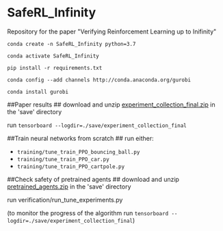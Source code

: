 # SafeRL_Infinity #
Repository for the paper "Verifying Reinforcement Learning up to Inifinity"

```
conda create -n SafeRL_Infinity python=3.7

conda activate SafeRL_Infinity

pip install -r requirements.txt

conda config --add channels http://conda.anaconda.org/gurobi

conda install gurobi
```

##Paper results ##
download and unzip [experiment_collection_final.zip](https://mega.nz/file/11xigbgS#ld3MSRAHXUBl1lY-6ltgnmwtm53ESBfL_1WAqAJUSxc) in the 'save' directory

run `tensorboard --logdir=./save/experiment_collection_final`

##Train neural networks from scratch ##
run either:
* `training/tune_train_PPO_bouncing_ball.py`
* `training/tune_train_PPO_car.py`
* `training/tune_train_PPO_cartpole.py`

##Check safety of pretrained agents ##
download and unzip [pretrained_agents.zip](https://mega.nz/file/014wHRbB#3OHzROCTyPcq_1lVKVryGgkuRaPBfhme4j7n6GGrWoc) in the 'save' directory

run verification/run_tune_experiments.py

(to monitor the progress of the algorithm run `tensorboard --logdir=./save/experiment_collection_final`)